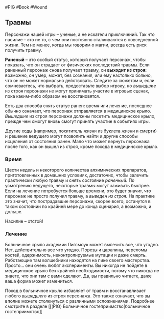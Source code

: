 #PIG #Book #Wound 

## Травмы
Персонажи нашей игры – ученые, а не искатели приключений. Так что насилие – это не то, с чем они постоянно сталкиваются в повседневной жизни. Тем не менее, когда мы говорим о магии, всегда есть риск получить травму.

**Раненый** – это особый статус, который получает персонаж, чтобы показать, что он страдает от физических последствий травмы. Если раненный персонаж снова получает травму, он **выходит из строя:** возможно, он умер, может, без сознания, или ему настолько больно, что он не может нормально действовать. Следите за сюжетом и, если сомневаетесь, что выбрать, предоставьте выбор игроку, но *вышедшие* из строя персонажи не могут принимать участие в игровых сценах, пока каким-либо образом не восстановятся.

Есть два способа снять статус ранен: время или лечение, последнее обычно означает, что персонаж отправляется в медицинское крыло. *Вышедшие* из строя персонажи должны посетить медицинское крыло, прежде чем смогут вновь смогут принять участие в событиях игры.

Другие ходы (например, похититель жизни из буклета жизни и смерти) и решение ведущего могут позволить найти и другие способы исцеления от состояния ранен. Мало что может вернуть персонажа после того, как он вышел из строя, кроме похода в медицинское крыло.

### Время 
Шести недель и некоторого количества алхимических препаратов, приготовленных в домашних условиях, достаточно, чтобы залечить практически любую травму и снять состояние *раненный.* По усмотрению ведущего, некоторые травмы могут заживать быстрее. Если на лечение потребуется больше времени, это будет значит, что персонаж не просто получил травму, а *выведен из строя.* На практике это значит, что пострадавшие персонажи, скорее всего, останутся в таком состоянии по крайней мере до конца сценария, а возможно, и дольше. 

Насилие – отстой!

### Лечение 
Больничное крыло академии Пигсмоук может вылечить все, что угодно. Нет, действительно все что угодно. Порезы и царапины, переломы костей, одержимость, неконтролируемые мутации и даже смерть. Работающие там волшебники находятся на пике своего мастерства. Просто... они очень любят эксперименты. Вы никогда не пойдете в медицинское крыло без крайней необходимости, потому что никогда не знаете, что они там с вами сделают. Да, вы правильно читаете, даже ваша форма может измениться. 

Поход в больничное крыло избавляет от травм и восстанавливает любого *вышедшего* из строя персонажа. Это также означает, что вы вполне можете столкнуться с различными осложнениями. Подробнее смотрите в разделе [[(PIG) Больничное гостеприимство|больничное гостеприимство]]
